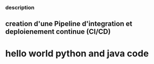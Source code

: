 ### description
## creation d'une Pipeline d'integration et deploienement continue (CI/CD)
# hello world python and java code
